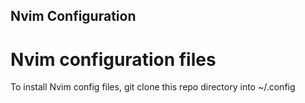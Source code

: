 ## Nvim Configuration

# Nvim configuration files

To install Nvim config files, git clone this repo directory into ~/.config

